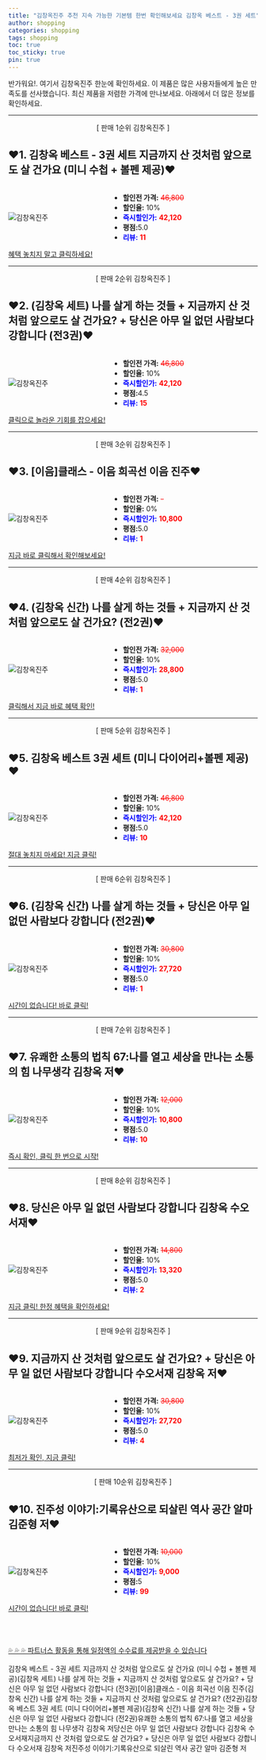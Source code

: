 ```yaml
---
title: "김창옥진주 추천 지속 가능한 기본템 한번 확인해보세요 김창옥 베스트 - 3권 세트"
author: shopping
categories: shopping
tags: shopping
toc: true
toc_sticky: true
pin: true
---
```

반가워요!. 여기서 김창옥진주 한눈에 확인하세요. 이 제품은 많은 사용자들에게 높은 만족도를 선사했습니다. 최신 제품을 저렴한 가격에 만나보세요. 아래에서 더 많은 정보를 확인하세요.

---
<p class="toplist" style="margin: 0 auto; display: block; width: fit-content;">[ 판매 1순위 김창옥진주 ]</p>

<h2><strong>❤️1. 김창옥 베스트 - 3권 세트 지금까지 산 것처럼 앞으로도 살 건가요 (미니 수첩 + 볼펜 제공)❤️</strong></h2>

<div style="display: flex; align-items: center;">
    <div style="flex: 0.4;">
        <img src="https://thumbnail9.coupangcdn.com/thumbnails/remote/230x230ex/image/vendor_inventory/2337/6efa1eece64efa9336c2d648fca96af39f1e36a38cb210eb8dade977ce96.jpg" alt="김창옥진주" style="max-width: 100%;">
    </div>
    <div style="flex: 0.6; margin-left: 10px;">
        <ul>
            <li><strong>할인전 가격:</strong> <del style="color: red;">46,800</del></li>
            <li><strong>할인율:</strong> 10%</li>
            <li><span style='color:blue'><strong>즉시할인가:</strong></span> <span style='color:red'><strong>42,120</strong></span></li>
            <li><strong>평점:</strong>5.0</li>
            <li><span style='color:blue'><strong>리뷰:</strong></span> <span style='color:red'><strong>11</strong></span></li>
        </ul>
    </div>
</div>
<div class="center">
    <a href="https://selin100587001.github.io?lptag=AF9450613&subid=githubio&pageKey=5118915458&traceid=V0-153&itemId=6993460709&vendorItemId=74285745924" class="myButton">
        혜택 놓치지 말고 클릭하세요!
    </a>
</div>


---
<p class="toplist" style="margin: 0 auto; display: block; width: fit-content;">[ 판매 2순위 김창옥진주 ]</p>

<h2><strong>❤️2. (김창옥 세트) 나를 살게 하는 것들 + 지금까지 산 것처럼 앞으로도 살 건가요? + 당신은 아무 일 없던 사람보다 강합니다 (전3권)❤️</strong></h2>

<div style="display: flex; align-items: center;">
    <div style="flex: 0.4;">
        <img src="https://thumbnail7.coupangcdn.com/thumbnails/remote/230x230ex/image/vendor_inventory/97b2/62661a73dd2c4870738a9cdf5ec56e6b5036050eeb7d33c541fd514d7ab1.jpg" alt="김창옥진주" style="max-width: 100%;">
    </div>
    <div style="flex: 0.6; margin-left: 10px;">
        <ul>
            <li><strong>할인전 가격:</strong> <del style="color: red;">46,800</del></li>
            <li><strong>할인율:</strong> 10%</li>
            <li><span style='color:blue'><strong>즉시할인가:</strong></span> <span style='color:red'><strong>42,120</strong></span></li>
            <li><strong>평점:</strong>4.5</li>
            <li><span style='color:blue'><strong>리뷰:</strong></span> <span style='color:red'><strong>15</strong></span></li>
        </ul>
    </div>
</div>
<div class="center">
    <a href="https://selin100587001.github.io?lptag=AF9450613&subid=githubio&pageKey=6612595803&traceid=V0-153&itemId=15000926349&vendorItemId=82223794419" class="myButton">
        클릭으로 놀라운 기회를 잡으세요!
    </a>
</div>


---
<p class="toplist" style="margin: 0 auto; display: block; width: fit-content;">[ 판매 3순위 김창옥진주 ]</p>

<h2><strong>❤️3. [이음]클래스 - 이음 희곡선 이음 진주❤️</strong></h2>

<div style="display: flex; align-items: center;">
    <div style="flex: 0.4;">
        <img src="https://thumbnail8.coupangcdn.com/thumbnails/remote/230x230ex/image/vendor_inventory/f024/a5616981a03ac4b248de692b448db6071e4c109813ef00736e7cebf6123e.jpg" alt="김창옥진주" style="max-width: 100%;">
    </div>
    <div style="flex: 0.6; margin-left: 10px;">
        <ul>
            <li><strong>할인전 가격:</strong> <del style="color: red;">-</del></li>
            <li><strong>할인율:</strong> 0%</li>
            <li><span style='color:blue'><strong>즉시할인가:</strong></span> <span style='color:red'><strong>10,800</strong></span></li>
            <li><strong>평점:</strong>5.0</li>
            <li><span style='color:blue'><strong>리뷰:</strong></span> <span style='color:red'><strong>1</strong></span></li>
        </ul>
    </div>
</div>
<div class="center">
    <a href="https://selin100587001.github.io?lptag=AF9450613&subid=githubio&pageKey=7052827856&traceid=V0-153&itemId=17467090816&vendorItemId=89950502636" class="myButton">
        지금 바로 클릭해서 확인해보세요!
    </a>
</div>


---
<p class="toplist" style="margin: 0 auto; display: block; width: fit-content;">[ 판매 4순위 김창옥진주 ]</p>

<h2><strong>❤️4. (김창옥 신간) 나를 살게 하는 것들 + 지금까지 산 것처럼 앞으로도 살 건가요? (전2권)❤️</strong></h2>

<div style="display: flex; align-items: center;">
    <div style="flex: 0.4;">
        <img src="https://thumbnail8.coupangcdn.com/thumbnails/remote/230x230ex/image/vendor_inventory/9eba/49a225b2a550b3eeba6e68db33bac02f4d4e7507b0241d385a5866d58f26.jpg" alt="김창옥진주" style="max-width: 100%;">
    </div>
    <div style="flex: 0.6; margin-left: 10px;">
        <ul>
            <li><strong>할인전 가격:</strong> <del style="color: red;">32,000</del></li>
            <li><strong>할인율:</strong> 10%</li>
            <li><span style='color:blue'><strong>즉시할인가:</strong></span> <span style='color:red'><strong>28,800</strong></span></li>
            <li><strong>평점:</strong>5.0</li>
            <li><span style='color:blue'><strong>리뷰:</strong></span> <span style='color:red'><strong>1</strong></span></li>
        </ul>
    </div>
</div>
<div class="center">
    <a href="https://selin100587001.github.io?lptag=AF9450613&subid=githubio&pageKey=6612595747&traceid=V0-153&itemId=15000926030&vendorItemId=82223794070" class="myButton">
        클릭해서 지금 바로 혜택 확인!
    </a>
</div>


---
<p class="toplist" style="margin: 0 auto; display: block; width: fit-content;">[ 판매 5순위 김창옥진주 ]</p>

<h2><strong>❤️5. 김창옥 베스트 3권 세트 (미니 다이어리+볼펜 제공)❤️</strong></h2>

<div style="display: flex; align-items: center;">
    <div style="flex: 0.4;">
        <img src="https://thumbnail8.coupangcdn.com/thumbnails/remote/230x230ex/image/vendor_inventory/3a39/154c2bc00dd1fc223cce702e538e784da6040d4142ae09e2dd2848b13a96.jpg" alt="김창옥진주" style="max-width: 100%;">
    </div>
    <div style="flex: 0.6; margin-left: 10px;">
        <ul>
            <li><strong>할인전 가격:</strong> <del style="color: red;">46,800</del></li>
            <li><strong>할인율:</strong> 10%</li>
            <li><span style='color:blue'><strong>즉시할인가:</strong></span> <span style='color:red'><strong>42,120</strong></span></li>
            <li><strong>평점:</strong>5.0</li>
            <li><span style='color:blue'><strong>리뷰:</strong></span> <span style='color:red'><strong>10</strong></span></li>
        </ul>
    </div>
</div>
<div class="center">
    <a href="https://selin100587001.github.io?lptag=AF9450613&subid=githubio&pageKey=5160295126&traceid=V0-153&itemId=7101642071&vendorItemId=74393551131" class="myButton">
        절대 놓치지 마세요! 지금 클릭!
    </a>
</div>


---
<p class="toplist" style="margin: 0 auto; display: block; width: fit-content;">[ 판매 6순위 김창옥진주 ]</p>

<h2><strong>❤️6. (김창옥 신간) 나를 살게 하는 것들 + 당신은 아무 일 없던 사람보다 강합니다 (전2권)❤️</strong></h2>

<div style="display: flex; align-items: center;">
    <div style="flex: 0.4;">
        <img src="https://thumbnail10.coupangcdn.com/thumbnails/remote/230x230ex/image/vendor_inventory/c3eb/fc590bf9b9923fdb791ff9f746aa9ac81df6f4fe19272b531471a3ddea1d.jpg" alt="김창옥진주" style="max-width: 100%;">
    </div>
    <div style="flex: 0.6; margin-left: 10px;">
        <ul>
            <li><strong>할인전 가격:</strong> <del style="color: red;">30,800</del></li>
            <li><strong>할인율:</strong> 10%</li>
            <li><span style='color:blue'><strong>즉시할인가:</strong></span> <span style='color:red'><strong>27,720</strong></span></li>
            <li><strong>평점:</strong>5.0</li>
            <li><span style='color:blue'><strong>리뷰:</strong></span> <span style='color:red'><strong>1</strong></span></li>
        </ul>
    </div>
</div>
<div class="center">
    <a href="https://selin100587001.github.io?lptag=AF9450613&subid=githubio&pageKey=6612595676&traceid=V0-153&itemId=15000925781&vendorItemId=82223793777" class="myButton">
        시간이 없습니다! 바로 클릭!
    </a>
</div>


---
<p class="toplist" style="margin: 0 auto; display: block; width: fit-content;">[ 판매 7순위 김창옥진주 ]</p>

<h2><strong>❤️7. 유쾌한 소통의 법칙 67:나를 열고 세상을 만나는 소통의 힘 나무생각 김창옥 저❤️</strong></h2>

<div style="display: flex; align-items: center;">
    <div style="flex: 0.4;">
        <img src="https://thumbnail10.coupangcdn.com/thumbnails/remote/230x230ex/image/vendor_inventory/6353/94d7783392c346fab367b10c1d83e8f76f8fb99ae043e29b66702675fad7.png" alt="김창옥진주" style="max-width: 100%;">
    </div>
    <div style="flex: 0.6; margin-left: 10px;">
        <ul>
            <li><strong>할인전 가격:</strong> <del style="color: red;">12,000</del></li>
            <li><strong>할인율:</strong> 10%</li>
            <li><span style='color:blue'><strong>즉시할인가:</strong></span> <span style='color:red'><strong>10,800</strong></span></li>
            <li><strong>평점:</strong>5.0</li>
            <li><span style='color:blue'><strong>리뷰:</strong></span> <span style='color:red'><strong>10</strong></span></li>
        </ul>
    </div>
</div>
<div class="center">
    <a href="https://selin100587001.github.io?lptag=AF9450613&subid=githubio&pageKey=5166406856&traceid=V0-153&itemId=7117818995&vendorItemId=74409656334" class="myButton">
        즉시 확인, 클릭 한 번으로 시작!
    </a>
</div>


---
<p class="toplist" style="margin: 0 auto; display: block; width: fit-content;">[ 판매 8순위 김창옥진주 ]</p>

<h2><strong>❤️8. 당신은 아무 일 없던 사람보다 강합니다 김창옥 수오서재❤️</strong></h2>

<div style="display: flex; align-items: center;">
    <div style="flex: 0.4;">
        <img src="https://thumbnail6.coupangcdn.com/thumbnails/remote/230x230ex/image/vendor_inventory/f228/295c5e4a926d287f001d917e2e08a656b56fcef0d5317a03e7b109e2dece.jpg" alt="김창옥진주" style="max-width: 100%;">
    </div>
    <div style="flex: 0.6; margin-left: 10px;">
        <ul>
            <li><strong>할인전 가격:</strong> <del style="color: red;">14,800</del></li>
            <li><strong>할인율:</strong> 10%</li>
            <li><span style='color:blue'><strong>즉시할인가:</strong></span> <span style='color:red'><strong>13,320</strong></span></li>
            <li><strong>평점:</strong>5.0</li>
            <li><span style='color:blue'><strong>리뷰:</strong></span> <span style='color:red'><strong>2</strong></span></li>
        </ul>
    </div>
</div>
<div class="center">
    <a href="https://selin100587001.github.io?lptag=AF9450613&subid=githubio&pageKey=6959869473&traceid=V0-153&itemId=16939443009&vendorItemId=85612769910" class="myButton">
        지금 클릭! 한정 혜택을 확인하세요!
    </a>
</div>


---
<p class="toplist" style="margin: 0 auto; display: block; width: fit-content;">[ 판매 9순위 김창옥진주 ]</p>

<h2><strong>❤️9. 지금까지 산 것처럼 앞으로도 살 건가요? + 당신은 아무 일 없던 사람보다 강합니다 수오서재 김창옥 저❤️</strong></h2>

<div style="display: flex; align-items: center;">
    <div style="flex: 0.4;">
        <img src="https://thumbnail8.coupangcdn.com/thumbnails/remote/230x230ex/image/vendor_inventory/4081/316cf7208369358c78dfdf2d1a22a4a50b8f47dbae5dc7eeadfa255e27be.png" alt="김창옥진주" style="max-width: 100%;">
    </div>
    <div style="flex: 0.6; margin-left: 10px;">
        <ul>
            <li><strong>할인전 가격:</strong> <del style="color: red;">30,800</del></li>
            <li><strong>할인율:</strong> 10%</li>
            <li><span style='color:blue'><strong>즉시할인가:</strong></span> <span style='color:red'><strong>27,720</strong></span></li>
            <li><strong>평점:</strong>5.0</li>
            <li><span style='color:blue'><strong>리뷰:</strong></span> <span style='color:red'><strong>4</strong></span></li>
        </ul>
    </div>
</div>
<div class="center">
    <a href="https://selin100587001.github.io?lptag=AF9450613&subid=githubio&pageKey=183150543&traceid=V0-153&itemId=524496620&vendorItemId=4359257009" class="myButton">
        최저가 확인, 지금 클릭!
    </a>
</div>


---
<p class="toplist" style="margin: 0 auto; display: block; width: fit-content;">[ 판매 10순위 김창옥진주 ]</p>

<h2><strong>❤️10. 진주성 이야기:기록유산으로 되살린 역사 공간 알마 김준형 저❤️</strong></h2>

<div style="display: flex; align-items: center;">
    <div style="flex: 0.4;">
        <img src="https://thumbnail7.coupangcdn.com/thumbnails/remote/230x230ex/image/retail-product-api/A00077021/333915/675802/main/af185a2a5a511d4292b80a577ba74a4da889b4e4fdf090499cc084ca7f90ab9e.jpg" alt="김창옥진주" style="max-width: 100%;">
    </div>
    <div style="flex: 0.6; margin-left: 10px;">
        <ul>
            <li><strong>할인전 가격:</strong> <del style="color: red;">10,000</del></li>
            <li><strong>할인율:</strong> 10%</li>
            <li><span style='color:blue'><strong>즉시할인가:</strong></span> <span style='color:red'><strong>9,000</strong></span></li>
            <li><strong>평점:</strong>5</li>
            <li><span style='color:blue'><strong>리뷰:</strong></span> <span style='color:red'><strong>99</strong></span></li>
        </ul>
    </div>
</div>
<div class="center">
    <a href="https://selin100587001.github.io?lptag=AF9450613&subid=githubio&pageKey=35241530&traceid=V0-153&itemId=130756663&vendorItemId=3274084103" class="myButton">
        시간이 없습니다! 바로 클릭!
    </a>
</div>

<br><br><br>[💦 💦 💦 파트너스 활동을 통해 일정액의 수수료를 제공받을 수 있습니다](https://link.coupang.com/a/bcpT2c)<br><br>김창옥 베스트 - 3권 세트 지금까지 산 것처럼 앞으로도 살 건가요 (미니 수첩 + 볼펜 제공)(김창옥 세트) 나를 살게 하는 것들 + 지금까지 산 것처럼 앞으로도 살 건가요? + 당신은 아무 일 없던 사람보다 강합니다 (전3권)[이음]클래스 - 이음 희곡선 이음 진주(김창옥 신간) 나를 살게 하는 것들 + 지금까지 산 것처럼 앞으로도 살 건가요? (전2권)김창옥 베스트 3권 세트 (미니 다이어리+볼펜 제공)(김창옥 신간) 나를 살게 하는 것들 + 당신은 아무 일 없던 사람보다 강합니다 (전2권)유쾌한 소통의 법칙 67:나를 열고 세상을 만나는 소통의 힘 나무생각 김창옥 저당신은 아무 일 없던 사람보다 강합니다 김창옥 수오서재지금까지 산 것처럼 앞으로도 살 건가요? + 당신은 아무 일 없던 사람보다 강합니다 수오서재 김창옥 저진주성 이야기:기록유산으로 되살린 역사 공간 알마 김준형 저
